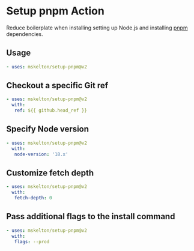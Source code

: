 # Setup pnpm Action

Reduce boilerplate when installing setting up Node.js and installing
[pnpm](https://pnpm.io) dependencies.

## Usage

```yaml
- uses: mskelton/setup-pnpm@v2
```

## Checkout a specific Git ref

```yaml
- uses: mskelton/setup-pnpm@v2
  with:
   ref: ${{ github.head_ref }}
```

## Specify Node version

```yaml
- uses: mskelton/setup-pnpm@v2
  with:
   node-version: '18.x'
```

## Customize fetch depth

```yaml
- uses: mskelton/setup-pnpm@v2
  with:
   fetch-depth: 0
```

## Pass additional flags to the install command

```yaml
- uses: mskelton/setup-pnpm@v2
  with:
   flags: --prod
```
